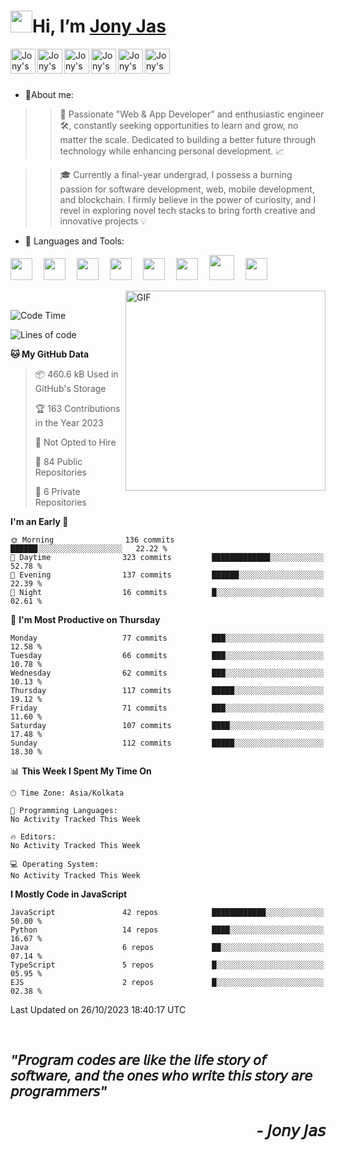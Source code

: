 <h1><img src="https://media.giphy.com/media/hvRJCLFzcasrR4ia7z/giphy.gif" width="35px">Hi, I’m <a href="https://jonyjas.com/">Jony Jas</a></h1>
 
 <a href="https://jonyjas.com/" target="_blank">
  <img align="left" alt="Jony's Website" width="40px" src="https://user-images.githubusercontent.com/74784363/143541601-3ab9695a-100a-4ad7-8d21-43cd1e4af7c7.png" />
</a>
 <a href="https://www.instagram.com/_jony.j/" target="_blank">
  <img align="left" alt="Jony's Instagram" width="40px" src="https://img.icons8.com/external-justicon-lineal-color-justicon/64/000000/external-instagram-social-media-justicon-lineal-color-justicon.png" />
</a>
<a href="https://www.linkedin.com/in/jony-jas/">
  <img align="left" alt="Jony's Linkedin" width="40px" src="https://img.icons8.com/external-justicon-lineal-color-justicon/64/000000/external-linkedin-social-media-justicon-lineal-color-justicon.png" />
</a>
<a href="https://twitter.com/_jonyj">
  <img align="left" alt="Jony's Twitter" width="40px" src="https://img.icons8.com/external-justicon-lineal-color-justicon/64/000000/external-twitter-social-media-justicon-lineal-color-justicon.png" />
</a>
<a href="https://behance.net/jonyjas">
  <img align="left" alt="Jony's Behance" width="40px" src="https://user-images.githubusercontent.com/74784363/132524230-02a2f8e4-dccb-444f-9a96-1e8ed52b08c6.png"/>
</a>
<a href="https://open.spotify.com/user/31cl7trdf4lx6z452vxh3xcyyoga">
  <img align="left" alt="Jony's Spotify" width="40px" src="https://user-images.githubusercontent.com/74784363/132524968-f8d6f1d7-ff49-4ecb-bc15-1c681d63bcce.png" />
</a>                                                                              
</br>
</br>
</br>

- 👀About me: 
>>🚀 Passionate "Web & App Developer" and enthusiastic engineer 🛠️, constantly seeking opportunities to learn and grow, no matter the scale. Dedicated to building a better future through technology while enhancing personal development. 📈

>>🎓 Currently a final-year undergrad, I possess a burning passion for software development, web, mobile development, and blockchain. I firmly believe in the power of curiosity, and I revel in exploring novel tech stacks to bring forth creative and innovative projects 💡
- 🔨 Languages and Tools:

<code><img height="35" src="https://github.com/Jony-Jas/Jony-Jas/assets/74784363/93e7f0c2-91e8-4ad4-85ba-6a908f241426"></code>&emsp;
<code><img height="35" src="https://github.com/Jony-Jas/Jony-Jas/assets/74784363/12f9d83c-7568-4519-9a33-aaa17f8ddcbf"></code>&emsp;
<code><img height="35" src="https://github.com/Jony-Jas/Jony-Jas/assets/74784363/35c65754-e3de-48c6-ba57-506543d72f09"></code>&emsp;
<code><img height="35" src="https://github.com/Jony-Jas/Jony-Jas/assets/74784363/ab954eac-c3ae-433c-b686-303b7c285542"></code>&emsp;
<code><img height="35" src="https://github.com/Jony-Jas/Jony-Jas/assets/74784363/3188704e-9350-4e24-80fb-b37fc64abf9a"></code>&emsp;
<code><img height="35" src="https://github.com/Jony-Jas/Jony-Jas/assets/74784363/5937843a-cf31-40bf-b002-b5b2fc9ca757"></code>&emsp;
<code><img height="40" src="https://user-images.githubusercontent.com/74784363/122376096-77a58880-cf81-11eb-908b-d0f76b4bee8f.png"></code>&emsp;
<code><img height="35" src="https://github.com/Jony-Jas/Jony-Jas/assets/74784363/be9b29a5-3fd0-4867-a7f5-3c109c93ea1d"></code>&emsp;

<img align="right" alt="GIF" src="https://user-images.githubusercontent.com/74784363/122709490-01a06a80-d27c-11eb-855c-025bdf07008a.jpg" width="320" height="320" />
<br>

<!--START_SECTION:waka-->
![Code Time](http://img.shields.io/badge/Code%20Time-866%20hrs%2048%20mins-blue)

![Lines of code](https://img.shields.io/badge/From%20Hello%20World%20I%27ve%20Written-1.8%20million%20lines%20of%20code-blue)

**🐱 My GitHub Data** 

> 📦 460.6 kB Used in GitHub's Storage 
 > 
> 🏆 163 Contributions in the Year 2023
 > 
> 🚫 Not Opted to Hire
 > 
> 📜 84 Public Repositories 
 > 
> 🔑 6 Private Repositories 
 > 
**I'm an Early 🐤** 

```text
🌞 Morning                136 commits         ██████░░░░░░░░░░░░░░░░░░░   22.22 % 
🌆 Daytime                323 commits         █████████████░░░░░░░░░░░░   52.78 % 
🌃 Evening                137 commits         ██████░░░░░░░░░░░░░░░░░░░   22.39 % 
🌙 Night                  16 commits          █░░░░░░░░░░░░░░░░░░░░░░░░   02.61 % 
```
📅 **I'm Most Productive on Thursday** 

```text
Monday                   77 commits          ███░░░░░░░░░░░░░░░░░░░░░░   12.58 % 
Tuesday                  66 commits          ███░░░░░░░░░░░░░░░░░░░░░░   10.78 % 
Wednesday                62 commits          ███░░░░░░░░░░░░░░░░░░░░░░   10.13 % 
Thursday                 117 commits         █████░░░░░░░░░░░░░░░░░░░░   19.12 % 
Friday                   71 commits          ███░░░░░░░░░░░░░░░░░░░░░░   11.60 % 
Saturday                 107 commits         ████░░░░░░░░░░░░░░░░░░░░░   17.48 % 
Sunday                   112 commits         █████░░░░░░░░░░░░░░░░░░░░   18.30 % 
```


📊 **This Week I Spent My Time On** 

```text
🕑︎ Time Zone: Asia/Kolkata

💬 Programming Languages: 
No Activity Tracked This Week

🔥 Editors: 
No Activity Tracked This Week

💻 Operating System: 
No Activity Tracked This Week
```

**I Mostly Code in JavaScript** 

```text
JavaScript               42 repos            ████████████░░░░░░░░░░░░░   50.00 % 
Python                   14 repos            ████░░░░░░░░░░░░░░░░░░░░░   16.67 % 
Java                     6 repos             ██░░░░░░░░░░░░░░░░░░░░░░░   07.14 % 
TypeScript               5 repos             █░░░░░░░░░░░░░░░░░░░░░░░░   05.95 % 
EJS                      2 repos             █░░░░░░░░░░░░░░░░░░░░░░░░   02.38 % 
```




 Last Updated on 26/10/2023 18:40:17 UTC
<!--END_SECTION:waka-->

<!----
- 📈 My GitHub Stats:

<p align="center"> <img src="https://github-readme-stats.vercel.app/api?username=Jony-Jas&show_icons=true&theme=gotham" alt="Jony-Jas" />
--->
<br>
<h2><em>"𝘗𝘳𝘰𝘨𝘳𝘢𝘮 𝘤𝘰𝘥𝘦𝘴 𝘢𝘳𝘦 𝘭𝘪𝘬𝘦 𝘵𝘩𝘦 𝘭𝘪𝘧𝘦 𝘴𝘵𝘰𝘳𝘺 𝘰𝘧 𝘴𝘰𝘧𝘵𝘸𝘢𝘳𝘦, 𝘢𝘯𝘥 𝘵𝘩𝘦 𝘰𝘯𝘦𝘴 𝘸𝘩𝘰 𝘸𝘳𝘪𝘵𝘦 𝘵𝘩𝘪𝘴 𝘴𝘵𝘰𝘳𝘺 𝘢𝘳𝘦 𝘱𝘳𝘰𝘨𝘳𝘢𝘮𝘮𝘦𝘳𝘴"<h3 align="right"> - 𝘑𝘰𝘯𝘺 𝘑𝘢𝘴</h3></em></h2> 
